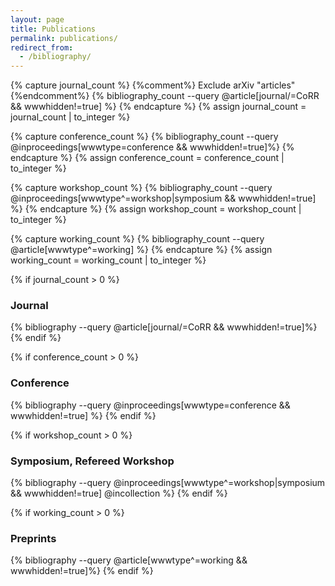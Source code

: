 ```yaml
---
layout: page
title: Publications
permalink: publications/
redirect_from:
  - /bibliography/
---
```


{% capture journal_count %}
{%comment%} Exclude arXiv "articles" {%endcomment%}
{% bibliography_count --query @article[journal/=CoRR && wwwhidden!=true] %}
{% endcapture %}
{% assign journal_count = journal_count | to_integer %}

{% capture conference_count %}
{% bibliography_count --query @inproceedings[wwwtype=conference && wwwhidden!=true]%}
{% endcapture %}
{% assign conference_count = conference_count | to_integer %}

{% capture workshop_count %}
{% bibliography_count --query @inproceedings[wwwtype^=workshop|symposium && wwwhidden!=true] %}
{% endcapture %}
{% assign workshop_count = workshop_count | to_integer %}

{% capture working_count %}
{% bibliography_count --query @article[wwwtype^=working] %}
{% endcapture %}
{% assign working_count = working_count | to_integer %}


{% if journal_count > 0 %}
<h3>Journal</h3>
{% bibliography --query @article[journal/=CoRR && wwwhidden!=true]%}
{% endif %}

{% if conference_count > 0 %}
<h3>Conference</h3>
{% bibliography --query @inproceedings[wwwtype=conference && wwwhidden!=true] %}
{% endif %}

{% if workshop_count > 0 %}
<h3>Symposium, Refereed Workshop</h3>
{% bibliography --query @inproceedings[wwwtype^=workshop|symposium && wwwhidden!=true] @incollection  %}
{% endif %}

{% if working_count > 0 %}
<h3>Preprints</h3>
{% bibliography --query @article[wwwtype^=working && wwwhidden!=true]%}
{% endif %}